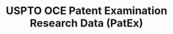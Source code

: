 ---
bigquery: https://console.cloud.google.com/bigquery?p=patents-public-data&d=uspto_oce_pair&page=dataset
citation: 'Graham, S. Marco, A., and Miller, A. (2015). “The USPTO Patent Examination
  Research Dataset: A Window on the Process of Patent Examination.”'
contributors: Graham, S. Marco, A., Miller, A.
cost: None
description: The latest version of PatEx (referred to below as the 2020 release) contains
  detailed information on nearly 11.9 million publicly-viewable provisional and non-provisional
  patent applications to the USPTO and over 4.6 million Patent Cooperation Treaty
  (PCT) applications. It is based on data that OCE downloaded from the Patent Examination
  Data System (PEDS) in April, 2021. The PEDS data are sourced from Public PAIR. The
  first time that OCE used PEDS as the basis of PatEx was for the 2019 release. We
  took the PEDS data and organized it into the familiar PatEx data files, which are
  based on the organization of the Public PAIR portal. The data files include information
  on each application’s characteristics, prosecution history, continuation history,
  claims of foreign priority, patent term adjustment history, publication history,
  and correspondence address information.
documentation: 'For the 2019 and later releases, new technical documentation is available
  https://www.uspto.gov/sites/default/files/documents/PatEx-2019-Technical-Doc.pdf


  A document describing the 2014-2017 data sets is available and can be cited as:
  Graham, Stuart J.H. and Marco, Alan C. and Miller, Richard, The USPTO Patent Examination
  Research Dataset: A Window on the Process of Patent Examination (November 30, 2015).
  Available at SSRN: https://ssrn.com/abstract=2702637.'
last_edit: Mon, 04 Apr 2022 19:06:22 GMT
location: https://www.uspto.gov/ip-policy/economic-research/research-datasets/patent-examination-research-dataset-public-pair
maintained_by: EconomicsData@uspto.gov
related_publications: https://ssrn.com/abstract=29956744, https://ssrn.com/abstract=2702637
schema_fields: '[''abandon_date'', ''appl_status_code'', ''recorded_date'', ''status_code'',
  ''inventor_name_last'', ''correspondence_country_code'', ''inventor_name_first'',
  ''correspondence_city'', ''inventor_country_name'', ''invention_title'', ''confirm_number'',
  ''aia_first_to_file'', ''small_entity_indicator'', ''wipo_pub_number'', ''parent_application_number'',
  ''foreign_parent_id'', ''inventor_address_type'', ''inventor_name_middle'', ''examiner_art_unit'',
  ''patent_issue_date'', ''child_filing_date'', ''correspondence_country_name'', ''event_description'',
  ''status_description'', ''invention_subject_matter'', ''parent_country'', ''file_location'',
  ''uspc_subclass'', ''application_number_pair'', ''earliest_pgpub_date'', ''earliest_pgpub_number'',
  ''correspondence_region_code'', ''child_application_number'', ''examiner_name_middle'',
  ''file_location_date'', ''correspondence_name_line_2'', ''correspondence_postal_code'',
  ''application_number'', ''inventor_region_code'', ''parent_filing_date'', ''parent_country_code'',
  ''patent_number'', ''wipo_pub_date'', ''correspondence_region_name'', ''correspondence_street_line_1'',
  ''event_code'', ''disposal_type'', ''inventor_country_code'', ''examiner_name_first'',
  ''examiner_name_last'', ''examiner_id'', ''correspondence_street_line_2'', ''uspc_class'',
  ''appl_status_date'', ''correspondence_name_line_1'', ''application_type'', ''sequence_number'',
  ''foreign_parent_date'', ''continuation_type'', ''customer_number'', ''inventor_rank'',
  ''atty_docket_number'', ''filing_date'']'
shortname: patex
tags:
- patents
- legal
- history
terms_of_use: 'USPTO’s online databases are not designed or intended to be a source
  for bulk downloads of USPTO data when accessed through the website’s interfaces.
  Individuals, companies, IP addresses, or blocks of IP addresses who, in effect,
  deny or decrease service by generating unusually high numbers of database accesses
  (searches, pages, or hits), whether generated manually or in an automated fashion,
  may be denied access to USPTO servers without notice.


  Bulk data products may be separately obtained from the USPTO, either for free or
  at the cost of dissemination. For details, see information on Electronic Bulk Data
  Products: https://www.uspto.gov/learning-and-resources/electronic-bulk-data-products'
title: USPTO OCE Patent Examination Research Data (PatEx)
uuid: 4342caa7-23af-420c-b2f6-6088f133df6a
---